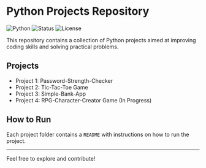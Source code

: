 # Python Projects Repository

![Python](https://img.shields.io/badge/Python-3.x-blue?logo=python&logoColor=white)
![Status](https://img.shields.io/badge/Status-Working-brightgreen)
![License](https://img.shields.io/badge/License-MIT-blue)

This repository contains a collection of Python projects aimed at improving 
coding skills and solving practical problems.

## Projects

- Project 1: Password-Strength-Checker
- Project 2: Tic-Tac-Toe Game
- Project 3: Simple-Bank-App
- Project 4: RPG-Character-Creator Game (In Progress)

## How to Run

Each project folder contains a `README` with instructions on how to run the project.

---

Feel free to explore and contribute!
